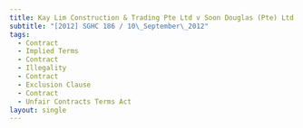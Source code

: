 ```yaml
---
title: Kay Lim Construction & Trading Pte Ltd v Soon Douglas (Pte) Ltd and another
subtitle: "[2012] SGHC 186 / 10\_September\_2012"
tags:
  - Contract
  - Implied Terms
  - Contract
  - Illegality
  - Contract
  - Exclusion Clause
  - Contract
  - Unfair Contracts Terms Act
layout: single
---
```


